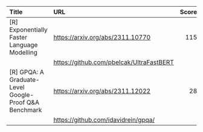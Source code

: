 | Title                                                     | URL                                      |   Score | Date                |
|:----------------------------------------------------------|:-----------------------------------------|--------:|:--------------------|
| [R] Exponentially Faster Language Modelling               | https://arxiv.org/abs/2311.10770         |     115 | 2023-11-22 09:28:17 |
|                                                           | https://github.com/pbelcak/UltraFastBERT |         |                     |
| [R] GPQA: A Graduate-Level Google-Proof Q&amp;A Benchmark | https://arxiv.org/abs/2311.12022         |      28 | 2023-11-22 11:58:02 |
|                                                           | https://github.com/idavidrein/gpqa/      |         |                     |